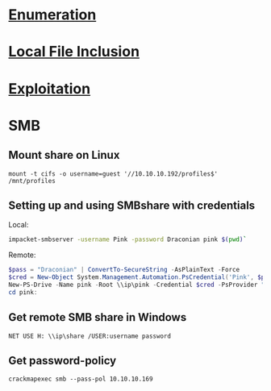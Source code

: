 # [Enumeration](https://github.com/PinkDraconian/InfoSecCheatSheets/blob/master/windows/enumeration.md)
# [Local File Inclusion](https://github.com/PinkDraconian/InfoSecCheatSheets/blob/master/windows/local%20file%20inclusion.md)
# [Exploitation](https://github.com/PinkDraconian/InfoSecCheatSheets/blob/master/windows/exploitation.md)
# SMB
## Mount share on Linux
`mount -t cifs -o username=guest '//10.10.10.192/profiles$' /mnt/profiles`
## Setting up and using SMBshare with credentials
Local: 
```bash
impacket-smbserver -username Pink -password Draconian pink $(pwd)`
```
Remote: 
```powershell
$pass = "Draconian" | ConvertTo-SecureString -AsPlainText -Force
$cred = New-Object System.Management.Automation.PsCredential('Pink', $pass)
New-PS-Drive -Name pink -Root \\ip\pink -Credential $cred -PsProvider "filesystem"
cd pink:
```

## Get remote SMB share in Windows
`NET USE H: \\ip\share /USER:username password`

## Get password-policy
`crackmapexec smb --pass-pol 10.10.10.169`
